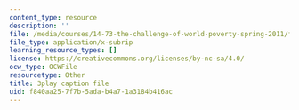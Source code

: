 ```yaml
---
content_type: resource
description: ''
file: /media/courses/14-73-the-challenge-of-world-poverty-spring-2011/f840aa257f7b5adab4a71a3184b416ac_xuAD_a1OuNo.vtt
file_type: application/x-subrip
learning_resource_types: []
license: https://creativecommons.org/licenses/by-nc-sa/4.0/
ocw_type: OCWFile
resourcetype: Other
title: 3play caption file
uid: f840aa25-7f7b-5ada-b4a7-1a3184b416ac
---
```

